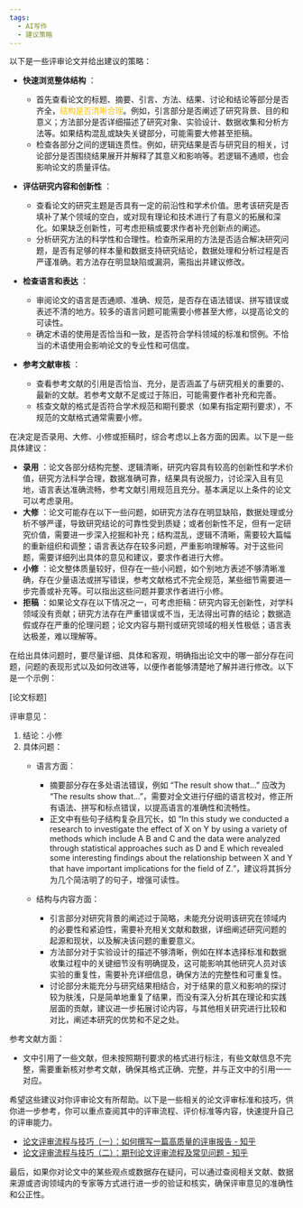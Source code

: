 ```yaml
---
tags:
  - AI写作
  - 建议策略
---
```


以下是一些评审论文并给出建议的策略：

  * **快速浏览整体结构** ：
    * 首先查看论文的标题、摘要、引言、方法、结果、讨论和结论等部分是否齐全，<font color="#ffc000">结构是否清晰合理</font>。例如，引言部分是否阐述了研究背景、目的和意义；方法部分是否详细描述了研究对象、实验设计、数据收集和分析方法等。如果结构混乱或缺失关键部分，可能需要大修甚至拒稿。
    * 检查各部分之间的逻辑连贯性。例如，研究结果是否与研究目的相关，讨论部分是否围绕结果展开并解释了其意义和影响等。若逻辑不通顺，也会影响论文的质量评估。

  * **评估研究内容和创新性** ：
    * 查看论文的研究主题是否具有一定的前沿性和学术价值。思考该研究是否填补了某个领域的空白，或对现有理论和技术进行了有意义的拓展和深化。如果缺乏创新性，可考虑拒稿或要求作者补充创新点的阐述。
    * 分析研究方法的科学性和合理性。检查所采用的方法是否适合解决研究问题，是否有足够的样本量和数据支持研究结论，数据处理和分析过程是否严谨准确。若方法存在明显缺陷或漏洞，需指出并建议修改。

  * **检查语言和表达** ：
    * 审阅论文的语言是否通顺、准确、规范，是否存在语法错误、拼写错误或表述不清的地方。较多的语言问题可能需要小修甚至大修，以提高论文的可读性。
    * 确定术语的使用是否恰当和一致，是否符合学科领域的标准和惯例。不恰当的术语使用会影响论文的专业性和可信度。

  * **参考文献审核** ：
    * 查看参考文献的引用是否恰当、充分，是否涵盖了与研究相关的重要的、最新的文献。若参考文献不足或过于陈旧，可能需要作者补充和完善。
    * 核查文献的格式是否符合学术规范和期刊要求（如果有指定期刊要求），不规范的文献格式通常需要小修。

在决定是否录用、大修、小修或拒稿时，综合考虑以上各方面的因素。以下是一些具体建议：

  * **录用** ：论文各部分结构完整、逻辑清晰，研究内容具有较高的创新性和学术价值，研究方法科学合理，数据准确可靠，结果具有说服力，讨论深入且有见地，语言表达准确流畅，参考文献引用规范且充分。基本满足以上条件的论文可以考虑录用。
  * **大修** ：论文可能存在以下一些问题，如研究方法存在明显缺陷，数据处理或分析不够严谨，导致研究结论的可靠性受到质疑；或者创新性不足，但有一定研究价值，需要进一步深入挖掘和补充；结构混乱，逻辑不清晰，需要较大篇幅的重新组织和调整；语言表达存在较多问题，严重影响理解等。对于这些问题，需要详细列出具体的意见和建议，要求作者进行大修。
  * **小修** ：论文整体质量较好，但存在一些小问题，如个别地方表述不够清晰准确，存在少量语法或拼写错误，参考文献格式不完全规范，某些细节需要进一步完善或补充等。可以指出这些问题并要求作者进行小修。
  * **拒稿** ：如果论文存在以下情况之一，可考虑拒稿：研究内容无创新性，对学科领域没有贡献；研究方法存在严重错误或不当，无法得出可靠的结论；数据造假或存在严重的伦理问题；论文内容与期刊或研究领域的相关性极低；语言表达极差，难以理解等。

在给出具体问题时，要尽量详细、具体和客观，明确指出论文中的哪一部分存在问题，问题的表现形式以及如何改进等，以便作者能够清楚地了解并进行修改。以下是一个示例：

[论文标题]

评审意见：

  1. 结论：小修
  2. 具体问题：
     * 语言方面：
       * 摘要部分存在多处语法错误，例如 “The result show that...” 应改为 “The results show that...”，需要对全文进行仔细的语言校对，修正所有语法、拼写和标点错误，以提高语言的准确性和流畅性。
       * 正文中有些句子结构复杂且冗长，如 “In this study we conducted a research to investigate the effect of X on Y by using a variety of methods which include A B and C and the data were analyzed through statistical approaches such as D and E which revealed some interesting findings about the relationship between X and Y that have important implications for the field of Z.”，建议将其拆分为几个简洁明了的句子，增强可读性。

     * 结构与内容方面：
       * 引言部分对研究背景的阐述过于简略，未能充分说明该研究在领域内的必要性和紧迫性，需要补充相关文献和数据，详细阐述研究问题的起源和现状，以及解决该问题的重要意义。
       * 方法部分对于实验设计的描述不够清晰，例如在样本选择标准和数据收集过程中的关键细节没有明确提及，这可能影响其他研究人员对该实验的重复性，需要补充详细信息，确保方法的完整性和可重复性。
       * 讨论部分未能充分与研究结果相结合，对于结果的意义和影响的探讨较为肤浅，只是简单地重复了结果，而没有深入分析其在理论和实践层面的贡献，建议进一步拓展讨论内容，与其他相关研究进行比较和对比，阐述本研究的优势和不足之处。

参考文献方面：

  * 文中引用了一些文献，但未按照期刊要求的格式进行标注，有些文献信息不完整，需要重新核对参考文献，确保其格式正确、完整，并与正文中的引用一一对应。

希望这些建议对你评审论文有所帮助。以下是一些相关的论文评审标准和技巧，供你进一步参考，你可以重点查阅其中的评审流程、评价标准等内容，快速提升自己的评审能力。

  * [论文评审流程与技巧（一）：如何撰写一篇高质量的评审报告 - 知乎](https://zhuanlan.zhihu.com/p/602788964)
  * [论文评审流程与技巧（二）：期刊论文评审流程及常见问题 - 知乎](https://zhuanlan.zhihu.com/p/603159638)

最后，如果你对论文中的某些观点或数据存在疑问，可以通过查阅相关文献、数据来源或咨询领域内的专家等方式进行进一步的验证和核实，确保评审意见的准确性和公正性。